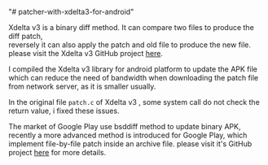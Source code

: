 "# patcher-with-xdelta3-for-android" 

Xdelta v3 is a binary diff method. It can compare two files to produce the diff patch,  
reversely it can also apply the patch and old file to produce the new file.
please visit the Xdelta v3 GitHub project [here](https://github.com/jmacd/xdelta).

I compiled the Xdelta v3 library for android platform to update the APK file which can 
reduce the need of bandwidth when downloading the patch file from network server, as it is smaller usually.

In the original file `patch.c` of Xdelta v3 , some system call do not check the return value, i fixed these issues.

The market of Google Play use bsddiff method to update binary APK, recently a more advanced method is introduced for Google Play,
which implement file-by-file patch inside an archive file. please visit it's GitHub project [here](https://github.com/andrewhayden/archive-patcher) for more details.



